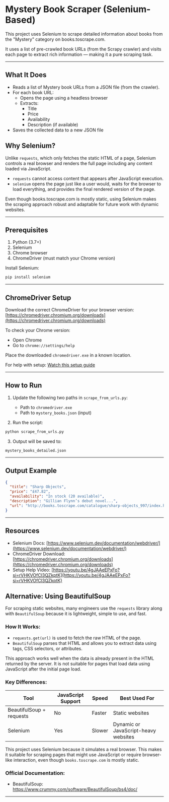 # Mystery Book Scraper (Selenium-Based)

This project uses Selenium to scrape detailed information about books from the "Mystery" category on books.toscrape.com.

It uses a list of pre-crawled book URLs (from the Scrapy crawler) and visits each page to extract rich information — making it a pure scraping task.

---

## What It Does

- Reads a list of Mystery book URLs from a JSON file (from the crawler).
- For each book URL:
  - Opens the page using a headless browser
  - Extracts:
    - Title
    - Price
    - Availability
    - Description (if available)
- Saves the collected data to a new JSON file

## Why Selenium?

Unlike `requests`, which only fetches the static HTML of a page, Selenium controls a real browser and renders the full page including any content loaded via JavaScript.

- `requests` cannot access content that appears after JavaScript execution.
- `selenium` opens the page just like a user would, waits for the browser to load everything, and provides the final rendered version of the page.

Even though books.toscrape.com is mostly static, using Selenium makes the scraping approach robust and adaptable for future work with dynamic websites.

---

## Prerequisites

1. Python (3.7+)
2. Selenium
3. Chrome browser
4. ChromeDriver (must match your Chrome version)

Install Selenium:

```bash
pip install selenium
```

---

## ChromeDriver Setup

Download the correct ChromeDriver for your browser version:
[https://chromedriver.chromium.org/downloads](https://chromedriver.chromium.org/downloads)

To check your Chrome version:

- Open Chrome
- Go to `chrome://settings/help`

Place the downloaded `chromedriver.exe` in a known location.

For help with setup:
[Watch this setup guide](https://youtu.be/4gJAAeEPxFo?si=rVHKVOfCl3QZkptK)

---

## How to Run

1. Update the following two paths in `scrape_from_urls.py`:

   - Path to `chromedriver.exe`
   - Path to `mystery_books.json` (input)

2. Run the script:

```bash
python scrape_from_urls.py
```

3. Output will be saved to:

```
mystery_books_detailed.json
```

---

## Output Example

```json
{
  "title": "Sharp Objects",
  "price": "£47.82",
  "availability": "In stock (20 available)",
  "description": "Gillian Flynn’s debut novel...",
  "url": "http://books.toscrape.com/catalogue/sharp-objects_997/index.html"
}
```

---

## Resources

- Selenium Docs: [https://www.selenium.dev/documentation/webdriver/](https://www.selenium.dev/documentation/webdriver/)
- ChromeDriver Download: [https://chromedriver.chromium.org/downloads](https://chromedriver.chromium.org/downloads)
- Setup Help Video: [https://youtu.be/4gJAAeEPxFo?si=rVHKVOfCl3QZkptK](https://youtu.be/4gJAAeEPxFo?si=rVHKVOfCl3QZkptK)

## Alternative: Using BeautifulSoup

For scraping static websites, many engineers use the `requests` library along with `BeautifulSoup` because it is lightweight, simple to use, and fast.

### How It Works:

- `requests.get(url)` is used to fetch the raw HTML of the page.
- `BeautifulSoup` parses that HTML and allows you to extract data using tags, CSS selectors, or attributes.

This approach works well when the data is already present in the HTML returned by the server. It is not suitable for pages that load data using JavaScript after the initial page load.

### Key Differences:

| Tool                     | JavaScript Support | Speed  | Best Used For                        |
| ------------------------ | ------------------ | ------ | ------------------------------------ |
| BeautifulSoup + requests | No                 | Faster | Static websites                      |
| Selenium                 | Yes                | Slower | Dynamic or JavaScript-heavy websites |

This project uses Selenium because it simulates a real browser. This makes it suitable for scraping pages that might use JavaScript or require browser-like interaction, even though `books.toscrape.com` is mostly static.

### Official Documentation:

- BeautifulSoup: https://www.crummy.com/software/BeautifulSoup/bs4/doc/

---
